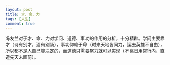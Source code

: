 ```yaml
---
layout: post
title: 才、命、力
tags: [人生]
comment: true
---
```


冯友兰对于才、命、力对学问、道德、事功的作用的分析，十分精辟。学问主要靠才（诗有别才，酒有别肠），事功仰赖于命（时来天地皆同力，运去英雄不自由），所以都不是人自己能决定的，而道德只需要努力就可以实现（不离日用常行内，直造先天未画前）。
